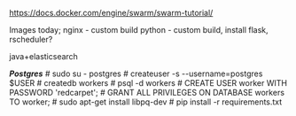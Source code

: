 https://docs.docker.com/engine/swarm/swarm-tutorial/

Images today;
nginx - custom build
python - custom build, install flask, rscheduler?

java+elasticsearch

**_Postgres_**
    # sudo su - postgres
    # createuser -s --username=postgres $USER
    # createdb workers
    # psql -d workers
    # CREATE USER worker WITH PASSWORD 'redcarpet';
    # GRANT ALL PRIVILEGES ON DATABASE workers TO worker;
    # sudo apt-get install libpq-dev
    # pip install -r requirements.txt